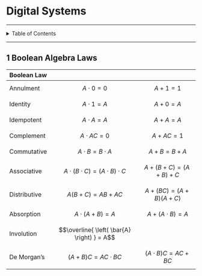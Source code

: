 # Digital Systems

---

<details markdown="1">
  <summary>Table of Contents</summary>

<!-- TOC -->
* [Digital Systems](#digital-systems)
  * [1 Boolean Algebra Laws](#1-boolean-algebra-laws)
<!-- TOC -->

</details>

---

## 1 Boolean Algebra Laws

| Boolean Law  |                                                                         |                                                                       |
|--------------|:-----------------------------------------------------------------------:|:---------------------------------------------------------------------:|
| Annulment    |                            $$A \cdot 0 = 0$$                            |                             $$A + 1 = 1$$                             |
| Identity     |                            $$A \cdot 1 = A$$                            |                             $$A + 0 = A$$                             |
| Idempotent   |                            $$A \cdot A = A$$                            |                             $$A + A = A$$                             |
| Complement   |                           $$A \cdot AC = 0$$                            |                            $$A + AC = 1$$                             |
| Commutative  |                        $$A \cdot B = B \cdot A$$                        |                           $$A + B = B + A$$                           |
| Associative  | $$A \cdot \left( B \cdot C \right) = \left( A \cdot B \right) \cdot C$$ |        $$A + \left( B + C \right) = \left( A + B \right) + C$$        |
| Distributive |                  $$A \left( B + C \right) = AB + AC$$                   | $$A + \left( BC \right) = \left( A + B \right) \left( A + C \right)$$ |
| Absorption   |                  $$A \cdot \left( A + B \right) = A$$                   |                 $$A + \left( A \cdot B \right) = A$$                  |
| Involution   |               $$\overline{ \left( \bar{A} \right) } = A$$               |                                                                       |
| De Morgan’s  |                 $$\left( A + B \right)C = AC \cdot BC$$                 |                $$\left( A \cdot B \right)C = AC + BC$$                |
